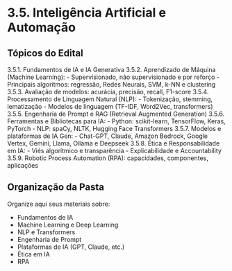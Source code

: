 # 3.5. Inteligência Artificial e Automação

## Tópicos do Edital

3.5.1. Fundamentos de IA e IA Generativa
3.5.2. Aprendizado de Máquina (Machine Learning):
       - Supervisionado, não supervisionado e por reforço
       - Principais algoritmos: regressão, Redes Neurais, SVM, k-NN e clustering
3.5.3. Avaliação de modelos: acurácia, precisão, recall, F1-score
3.5.4. Processamento de Linguagem Natural (NLP):
       - Tokenização, stemming, lematização
       - Modelos de linguagem (TF-IDF, Word2Vec, transformers)
3.5.5. Engenharia de Prompt e RAG (Retrieval Augmented Generation)
3.5.6. Ferramentas e Bibliotecas para IA:
       - Python: scikit-learn, TensorFlow, Keras, PyTorch
       - NLP: spaCy, NLTK, Hugging Face Transformers
3.5.7. Modelos e plataformas de IA Gen:
       - Chat-GPT, Claude, Amazon Bedrock, Google Vertex, Gemini, Llama, Ollama e Deepseek
3.5.8. Ética e Responsabilidade em IA:
       - Viés algorítmico e transparência
       - Explicabilidade e Accountability
3.5.9. Robotic Process Automation (RPA): capacidades, componentes, aplicações

## Organização da Pasta

Organize aqui seus materiais sobre:

- Fundamentos de IA
- Machine Learning e Deep Learning
- NLP e Transformers
- Engenharia de Prompt
- Plataformas de IA (GPT, Claude, etc.)
- Ética em IA
- RPA
